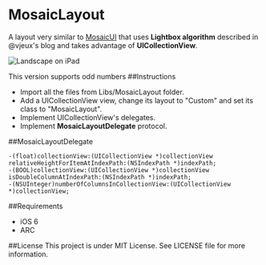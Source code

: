 # MosaicLayout
A layout very similar to [MosaicUI](https://github.com/betzerra/MosaicUI) that uses **Lightbox algorithm** described in @vjeux's blog and takes advantage of **UICollectionView**.

![Landscape on iPad](http://www.betzerra.com.ar/wp-content/uploads/2013/02/Photo-Feb-17-6-29-14-PM.png)

This version supports odd numbers
##Instructions
- Import all the files from Libs/MosaicLayout folder.
- Add a UICollectionView view, change its layout to "Custom" and set its class to "MosaicLayout".
- Implement UICollectionView's delegates.
- Implement **MosaicLayoutDelegate** protocol.

##MosaicLayoutDelegate
```objc
-(float)collectionView:(UICollectionView *)collectionView relativeHeightForItemAtIndexPath:(NSIndexPath *)indexPath;
-(BOOL)collectionView:(UICollectionView *)collectionView isDoubleColumnAtIndexPath:(NSIndexPath *)indexPath;
-(NSUInteger)numberOfColumnsInCollectionView:(UICollectionView *)collectionView;
```

##Requirements
- iOS 6
- ARC

##License
This project is under MIT License. See LICENSE file for more information.
